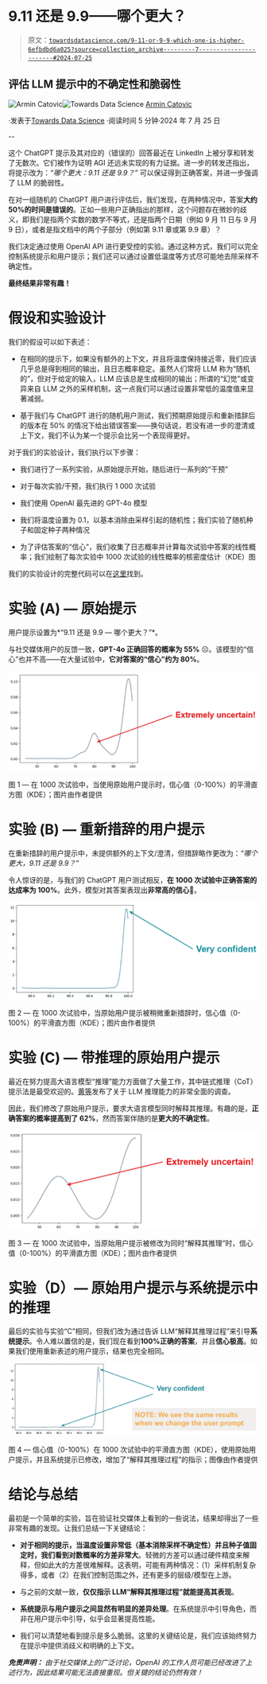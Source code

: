 # 9.11 还是 9.9——哪个更大？

> 原文：[`towardsdatascience.com/9-11-or-9-9-which-one-is-higher-6efbdbd6a025?source=collection_archive---------7-----------------------#2024-07-25`](https://towardsdatascience.com/9-11-or-9-9-which-one-is-higher-6efbdbd6a025?source=collection_archive---------7-----------------------#2024-07-25)

## 评估 LLM 提示中的不确定性和脆弱性

[](https://medium.com/@armin.catovic?source=post_page---byline--6efbdbd6a025--------------------------------)![Armin Catovic](https://medium.com/@armin.catovic?source=post_page---byline--6efbdbd6a025--------------------------------)[](https://towardsdatascience.com/?source=post_page---byline--6efbdbd6a025--------------------------------)![Towards Data Science](https://towardsdatascience.com/?source=post_page---byline--6efbdbd6a025--------------------------------) [Armin Catovic](https://medium.com/@armin.catovic?source=post_page---byline--6efbdbd6a025--------------------------------)

·发表于[Towards Data Science](https://towardsdatascience.com/?source=post_page---byline--6efbdbd6a025--------------------------------) ·阅读时间 5 分钟·2024 年 7 月 25 日

--

这个 ChatGPT 提示及其对应的（错误的）回答最近在 LinkedIn 上被分享和转发了无数次。它们被作为证明 AGI 还远未实现的有力证据。进一步的转发还指出，将提示改为：*“哪个更大：9.11 还是 9.9？”* 可以保证得到正确答案，并进一步强调了 LLM 的脆弱性。

在对一组随机的 ChatGPT 用户进行评估后，我们发现，在两种情况中，答案**大约 50%的时间是错误的**。正如一些用户正确指出的那样，这个问题存在微妙的歧义，即我们是指两个实数的数学不等式，还是指两个日期（例如 9 月 11 日与 9 月 9 日），或者是指文档中的两个子部分（例如第 9.11 章或第 9.9 章）？

我们决定通过使用 OpenAI API 进行更受控的实验。通过这种方式，我们可以完全控制系统提示和用户提示；我们还可以通过设置低温度等方式尽可能地去除采样不确定性。

**最终结果非常有趣！**

# 假设和实验设计

我们的假设可以如下表述：

+   在相同的提示下，如果没有额外的上下文，并且将温度保持接近零，我们应该几乎总是得到相同的输出，且日志概率稳定。虽然人们常将 LLM 称为“随机的”，但对于给定的输入，LLM 应该总是生成相同的输出；所谓的“幻觉”或变异来自 LLM 之外的采样机制，这一点我们可以通过设置非常低的温度值来显著减弱。

+   基于我们与 ChatGPT 进行的随机用户测试，我们预期原始提示和重新措辞后的版本在 50% 的情况下给出错误答案——换句话说，若没有进一步的澄清或上下文，我们不认为某一个提示会比另一个表现得更好。

对于我们的实验设计，我们执行以下步骤：

+   我们进行了一系列实验，从原始提示开始，随后进行一系列的“干预”

+   对于每次实验/干预，我们执行 1 000 次试验

+   我们使用 OpenAI 最先进的 GPT-4o 模型

+   我们将温度设置为 0.1，以基本消除由采样引起的随机性；我们实验了随机种子和固定种子两种情况

+   为了评估答案的“信心”，我们收集了日志概率并计算每次试验中答案的线性概率；我们绘制了每次实验中 1000 次试验的线性概率的核密度估计（KDE）图

我们的实验设计的完整代码可以在[这里](https://github.com/acatovic/llm-prompt-uncertainty-test)找到。

# 实验 (A) — 原始提示

用户提示设置为*“9.11 还是 9.9 — 哪个更大？”*。

与社交媒体用户的反馈一致，**GPT-4o 正确回答的概率为 55%** ☹️。该模型的“信心”也并不高——在大量试验中，**它对答案的“信心”约为 80%**。

![](img/303e02b6da3e317bb99c38ca028ad4fa.png)

图 1 — 在 1000 次试验中，当使用原始用户提示时，信心值（0-100%）的平滑直方图（KDE）；图片由作者提供

# 实验 (B) — 重新措辞的用户提示

在重新措辞的用户提示中，未提供额外的上下文/澄清，但措辞略作更改为：*“哪个更大，9.11 还是 9.9？”*

令人惊讶的是，与我们的 ChatGPT 用户测试相反，**在 1000 次试验中正确答案的达成率为 100%**。此外，模型对其答案表现出**非常高的信心**🤔。

![](img/bd2ac34fa08ee808f5ab358f41a3e665.png)

图 2 — 在 1000 次试验中，当原始用户提示被稍微重新措辞时，信心值（0-100%）的平滑直方图（KDE）；图片由作者提供

# 实验 (C) — 带推理的原始用户提示

最近在努力提高大语言模型“推理”能力方面做了大量工作，其中链式推理（CoT）提示法是最受欢迎的。[黄等](https://arxiv.org/pdf/2212.10403)发布了关于 LLM 推理能力的非常全面的调查。

因此，我们修改了原始用户提示，要求大语言模型同时解释其推理。有趣的是，**正确答案的概率提高到了 62%**，然而答案伴随的是**更大的不确定性**。

![](img/c8d22876d032feec673a6dce588b7c6d.png)

图 3 — 在 1000 次试验中，当原始用户提示被修改为同时“解释其推理”时，信心值（0-100%）的平滑直方图（KDE）；图片由作者提供

# 实验（D）— 原始用户提示与系统提示中的推理

最后的实验与实验“C”相同，但我们改为通过告诉 LLM“解释其推理过程”来引导**系统提示**。令人难以置信的是，我们现在看到**100%正确的答案**，并且**信心极高**。如果我们使用重新表述的用户提示，结果也完全相同。

![](img/c7fbb5db47568c2f787a98e7d755c7dc.png)

图 4 — 信心值（0-100%）在 1000 次试验中的平滑直方图（KDE），使用原始用户提示，并且系统提示已修改，增加了“解释其推理过程”的指示；图像由作者提供

# 结论与总结

最初是一个简单的实验，旨在验证社交媒体上看到的一些说法，结果却得出了一些非常有趣的发现。让我们总结一下关键结论：

+   **对于相同的提示，当温度设置非常低（基本消除采样不确定性）并且种子值固定时，我们看到对数概率的方差非常大**。轻微的方差可以通过硬件精度来解释，但如此大的方差很难解释。这表明，可能有两种情况：（1）采样机制复杂得多，或者（2）在我们控制范围之外，还有更多的层级/模型在上游。

+   与之前的文献一致，**仅仅指示 LLM“解释其推理过程”就能提高其表现**。

+   **系统提示与用户提示之间显然有明显的差异处理**。在系统提示中引导角色，而非在用户提示中引导，似乎会显著提高性能。

+   我们可以清楚地看到提示是多么脆弱。这里的关键结论是，我们应该始终努力在提示中提供消歧义和明确的上下文。

***免责声明：*** *由于社交媒体上的广泛讨论，OpenAI 的工作人员可能已经改进了上述行为，因此结果可能无法直接重现。但关键的结论仍然有效！*
